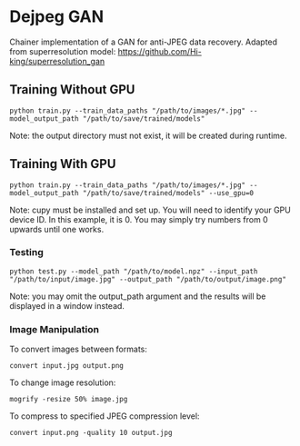 # Dejpeg GAN

Chainer implementation of a GAN for anti-JPEG data recovery.
Adapted from superresolution model: https://github.com/Hi-king/superresolution_gan

## Training Without GPU

```
python train.py --train_data_paths "/path/to/images/*.jpg" --model_output_path "/path/to/save/trained/models"
```
Note: the output directory must not exist, it will be created during runtime.

## Training With GPU

```
python train.py --train_data_paths "/path/to/images/*.jpg" --model_output_path "/path/to/save/trained/models" --use_gpu=0
```
Note: cupy must be installed and set up. You will need to identify your GPU device ID. In this example, it is 0. You may simply try numbers from 0 upwards until one works.

### Testing

```
python test.py --model_path "/path/to/model.npz" --input_path "/path/to/input/image.jpg" --output_path "/path/to/output/image.png"
```
Note: you may omit the output_path argument and the results will be displayed in a window instead.

### Image Manipulation

To convert images between formats:
```
convert input.jpg output.png
```

To change image resolution:
```
mogrify -resize 50% image.jpg
```

To compress to specified JPEG compression level:
```
convert input.png -quality 10 output.jpg
```

